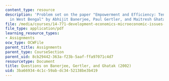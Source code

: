 ```yaml
---
content_type: resource
description: 'Problem set on the paper "Empowerment and Efficiency: Tenancy Reform
  in West Bengal" by Abhijit Banerjee, Paul Gertler, and Maitresh Ghatak.'
file: /media/courses/14-771-development-economics-microeconomic-issues-and-policy-models-fall-2008/3ba669344c1c59abdc3452138be3b419_assn9.pdf
file_type: application/pdf
learning_resource_types:
- Assignments
ocw_type: OCWFile
parent_title: Assignments
parent_type: CourseSection
parent_uid: 8cb29442-363a-f23b-5aaf-ffa97071c4d7
resourcetype: Document
title: Questions on Banerjee, Gertler, and Ghatak (2002)
uid: 3ba66934-4c1c-59ab-dc34-52138be3b419
---
```


